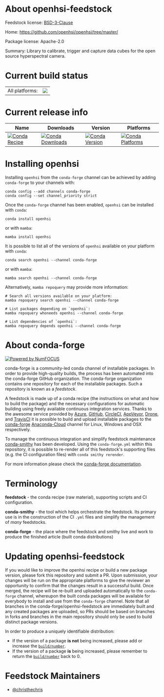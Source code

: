 About openhsi-feedstock
=======================

Feedstock license: [BSD-3-Clause](https://github.com/conda-forge/openhsi-feedstock/blob/main/LICENSE.txt)

Home: https://github.com/openhsi/openhsi/tree/master/

Package license: Apache-2.0

Summary: Library to calibrate, trigger and capture data cubes for the open source hyperspectral camera.

Current build status
====================


<table><tr><td>All platforms:</td>
    <td>
      <a href="https://dev.azure.com/conda-forge/feedstock-builds/_build/latest?definitionId=15646&branchName=main">
        <img src="https://dev.azure.com/conda-forge/feedstock-builds/_apis/build/status/openhsi-feedstock?branchName=main">
      </a>
    </td>
  </tr>
</table>

Current release info
====================

| Name | Downloads | Version | Platforms |
| --- | --- | --- | --- |
| [![Conda Recipe](https://img.shields.io/badge/recipe-openhsi-green.svg)](https://anaconda.org/conda-forge/openhsi) | [![Conda Downloads](https://img.shields.io/conda/dn/conda-forge/openhsi.svg)](https://anaconda.org/conda-forge/openhsi) | [![Conda Version](https://img.shields.io/conda/vn/conda-forge/openhsi.svg)](https://anaconda.org/conda-forge/openhsi) | [![Conda Platforms](https://img.shields.io/conda/pn/conda-forge/openhsi.svg)](https://anaconda.org/conda-forge/openhsi) |

Installing openhsi
==================

Installing `openhsi` from the `conda-forge` channel can be achieved by adding `conda-forge` to your channels with:

```
conda config --add channels conda-forge
conda config --set channel_priority strict
```

Once the `conda-forge` channel has been enabled, `openhsi` can be installed with `conda`:

```
conda install openhsi
```

or with `mamba`:

```
mamba install openhsi
```

It is possible to list all of the versions of `openhsi` available on your platform with `conda`:

```
conda search openhsi --channel conda-forge
```

or with `mamba`:

```
mamba search openhsi --channel conda-forge
```

Alternatively, `mamba repoquery` may provide more information:

```
# Search all versions available on your platform:
mamba repoquery search openhsi --channel conda-forge

# List packages depending on `openhsi`:
mamba repoquery whoneeds openhsi --channel conda-forge

# List dependencies of `openhsi`:
mamba repoquery depends openhsi --channel conda-forge
```


About conda-forge
=================

[![Powered by
NumFOCUS](https://img.shields.io/badge/powered%20by-NumFOCUS-orange.svg?style=flat&colorA=E1523D&colorB=007D8A)](https://numfocus.org)

conda-forge is a community-led conda channel of installable packages.
In order to provide high-quality builds, the process has been automated into the
conda-forge GitHub organization. The conda-forge organization contains one repository
for each of the installable packages. Such a repository is known as a *feedstock*.

A feedstock is made up of a conda recipe (the instructions on what and how to build
the package) and the necessary configurations for automatic building using freely
available continuous integration services. Thanks to the awesome service provided by
[Azure](https://azure.microsoft.com/en-us/services/devops/), [GitHub](https://github.com/),
[CircleCI](https://circleci.com/), [AppVeyor](https://www.appveyor.com/),
[Drone](https://cloud.drone.io/welcome), and [TravisCI](https://travis-ci.com/)
it is possible to build and upload installable packages to the
[conda-forge](https://anaconda.org/conda-forge) [Anaconda-Cloud](https://anaconda.org/)
channel for Linux, Windows and OSX respectively.

To manage the continuous integration and simplify feedstock maintenance
[conda-smithy](https://github.com/conda-forge/conda-smithy) has been developed.
Using the ``conda-forge.yml`` within this repository, it is possible to re-render all of
this feedstock's supporting files (e.g. the CI configuration files) with ``conda smithy rerender``.

For more information please check the [conda-forge documentation](https://conda-forge.org/docs/).

Terminology
===========

**feedstock** - the conda recipe (raw material), supporting scripts and CI configuration.

**conda-smithy** - the tool which helps orchestrate the feedstock.
                   Its primary use is in the construction of the CI ``.yml`` files
                   and simplify the management of *many* feedstocks.

**conda-forge** - the place where the feedstock and smithy live and work to
                  produce the finished article (built conda distributions)


Updating openhsi-feedstock
==========================

If you would like to improve the openhsi recipe or build a new
package version, please fork this repository and submit a PR. Upon submission,
your changes will be run on the appropriate platforms to give the reviewer an
opportunity to confirm that the changes result in a successful build. Once
merged, the recipe will be re-built and uploaded automatically to the
`conda-forge` channel, whereupon the built conda packages will be available for
everybody to install and use from the `conda-forge` channel.
Note that all branches in the conda-forge/openhsi-feedstock are
immediately built and any created packages are uploaded, so PRs should be based
on branches in forks and branches in the main repository should only be used to
build distinct package versions.

In order to produce a uniquely identifiable distribution:
 * If the version of a package **is not** being increased, please add or increase
   the [``build/number``](https://docs.conda.io/projects/conda-build/en/latest/resources/define-metadata.html#build-number-and-string).
 * If the version of a package **is** being increased, please remember to return
   the [``build/number``](https://docs.conda.io/projects/conda-build/en/latest/resources/define-metadata.html#build-number-and-string)
   back to 0.

Feedstock Maintainers
=====================

* [@christhechris](https://github.com/christhechris/)


